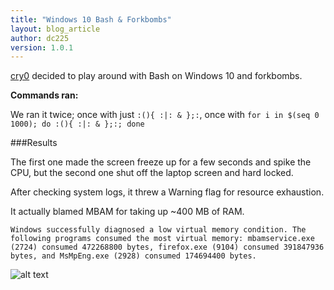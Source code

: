```yaml
---
title: "Windows 10 Bash & Forkbombs"
layout: blog_article
author: dc225
version: 1.0.1
---
```


[cry0](https://nolacon.com/speaker/cry0/) decided to play around with Bash on Windows 10 and forkbombs.

**Commands ran:** 

We ran it twice; once with just `:(){ :|: & };:`, once with `for i in $(seq 0 1000); do :(){ :|: & };:; done`

###Results

The first one made the screen freeze up for a few seconds and spike the CPU, but the second one shut off the laptop screen and hard locked.

After checking system logs, it threw a Warning flag for resource exhaustion.

It actually blamed MBAM for taking up ~400 MB of RAM.

```Windows successfully diagnosed a low virtual memory condition. The following programs consumed the most virtual memory: mbamservice.exe (2724) consumed 472268800 bytes, firefox.exe (9104) consumed 391847936 bytes, and MsMpEng.exe (2928) consumed 174694400 bytes.```

![alt text](http://i.imgur.com/14MPvtM.png "Fork Bomb")
